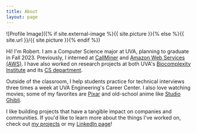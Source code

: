 ```yaml
---
title: About
layout: page
---
```

![Profile Image]({% if site.external-image %}{{ site.picture }}{% else %}{{ site.url }}/{{ site.picture }}{% endif %})

Hi! I'm Robert. I am a Computer Science major at UVA, planning to graduate in Fall 2023. Previously, I interned at [CallMiner](https://callminer.com) and [Amazon Web Services (AWS)](https://aws.amazon.com). I have also worked on research projects at both UVA's [Biocomplexity Institute](https://biocomplexity.virginia.edu/) and its [CS department](https://engineering.virginia.edu/departments/computer-science).

Outside of the classroom, I help students practice for technical interviews three times a week at UVA Engineering's Career Center. I also love watching movies; some of my favorites are [Pixar](https://www.imdb.com/title/tt2948372/) and old-school anime like [Studio Ghibli](https://www.imdb.com/title/tt0097814/).

I like building projects that have a tangible impact on companies and communities. If you'd like to learn more about the things I've worked on, check out [my projects](https://robertchenbao.github.io/projects) or my [LinkedIn page](https://www.linkedin.com/in/robertchenbao)!
